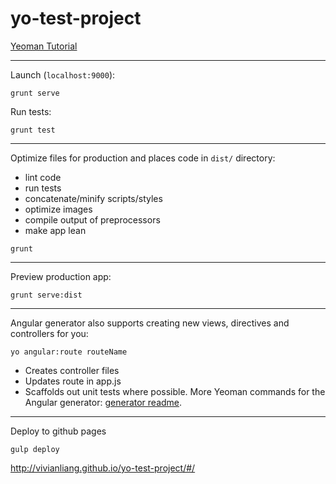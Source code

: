 # yo-test-project
[Yeoman Tutorial](http://yeoman.io/codelab.html)

---
Launch (`localhost:9000`):
```
grunt serve
```

Run tests:
```
grunt test
```
---
Optimize files for production and places code in `dist/` directory:
* lint code
* run tests
* concatenate/minify scripts/styles
* optimize images
* compile output of preprocessors
* make app lean
```
grunt
```
---
Preview production app:
```
grunt serve:dist
```
---
Angular generator also supports creating new views, directives and controllers for you:
```
yo angular:route routeName
```
* Creates controller files
* Updates route in app.js
* Scaffolds out unit tests where possible.
More Yeoman commands for the Angular generator: [generator readme](https://github.com/yeoman/generator-angular#readme).
---
Deploy to github pages
```
gulp deploy
```
http://vivianliang.github.io/yo-test-project/#/
